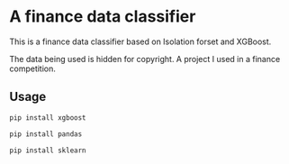 # A finance data classifier

This is a finance data classifier based on Isolation forset and XGBoost.

The data being used is hidden for copyright. A project I used in a finance competition.

## Usage

```bash
pip install xgboost

pip install pandas

pip install sklearn
```


